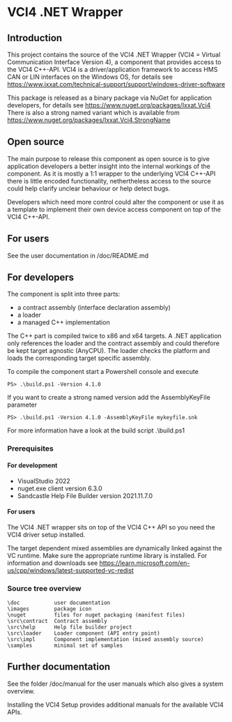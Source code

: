 # VCI4 .NET Wrapper

## Introduction

This project contains the source of the VCI4 .NET Wrapper (VCI4 = Virtual Communication Interface Version 4), 
a component that provides access to the VCI4 C++-API.
VCI4 is a driver/application framework to access HMS CAN or LIN interfaces on the Windows OS,
for details see https://www.ixxat.com/technical-support/support/windows-driver-software

This package is released as a binary package via NuGet for application developers,
for details see https://www.nuget.org/packages/Ixxat.Vci4
There is also a strong named variant which is available from https://www.nuget.org/packages/Ixxat.Vci4.StrongName

## Open source

The main purpose to release this component as open source is to give application developers 
a better insight into the internal workings of the component.
As it is mostly a 1:1 wrapper to the underlying VCI4 C++-API there is little encoded functionality, 
nethertheless access to the source could help clarify unclear behaviour or help detect bugs.

Developers which need more control could alter the component or use it as a template to implement their own 
device access component on top of the VCI4 C++-API.


## For users

See the user documentation in /doc/README.md


## For developers

The component is split into three parts: 

- a contract assembly (interface declaration assembly)
- a loader
- a managed C++ implementation

The C++ part is compiled twice to x86 and x64 targets.
A .NET application only references the loader and the contract assembly and could therefore be kept target agnostic (AnyCPU).
The loader checks the platform and loads the corresponding target specific assembly.

To compile the component start a Powershell console and execute

    PS> .\build.ps1 -Version 4.1.0

If you want to create a strong named version add the AssemblyKeyFile parameter

    PS> .\build.ps1 -Version 4.1.0 -AssemblyKeyFile mykeyfile.snk

For more information have a look at the build script .\build.ps1

### Prerequisites

#### For development

- VisualStudio 2022
- nuget.exe client version 6.3.0
- Sandcastle Help File Builder version 2021.11.7.0

#### For users

The VCI4 .NET wrapper sits on top of the VCI4 C++ API so you need the VCI4 driver setup installed.

The target dependent mixed assemblies are dynamically linked against the VC runtime. Make sure the appropriate
runtime library is installed.
For information and downloads see https://learn.microsoft.com/en-us/cpp/windows/latest-supported-vc-redist

### Source tree overview

    \doc           user documentation
    \images        package icon
    \nuget         files for nuget packaging (manifest files)
    \src\contract  Contract assembly
    \src\help      Help file builder project
    \src\loader    Loader component (API entry point)
    \src\impl      Component implementation (mixed assembly source)
    \samples       minimal set of samples

## Further documentation

See the folder /doc/manual for the user manuals which also gives a system overview.

Installing the VCI4 Setup provides additional manuals for the available VCI4 APIs.
